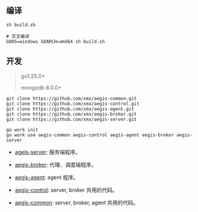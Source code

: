 ## 编译

```shell
sh build.sh

# 交叉编译
GOOS=windows GOARCH=amd64 sh build.sh
```

## 开发

> go1.25.0+
>
> mongodb 8.0.0+

```shell
git clone https://github.com/xmx/aegis-common.git
git clone https://github.com/xmx/aegis-control.git
git clone https://github.com/xmx/aegis-agent.git
git clone https://github.com/xmx/aegis-broker.git
git clone https://github.com/xmx/aegis-server.git

go work init
go work use aegis-common aegis-control aegis-agent aegis-broker aegis-server
```

- [ageis-server](https://github.com/xmx/aegis-server): 服务端程序。

- [aegis-broker](https://github.com/xmx/aegis-broker): 代理、调度端程序。

- [aegis-agent](https://github.com/xmx/aegis-agent): agent 程序。

- [aegis-control](https://github.com/xmx/aegis-control): server, broker 共用的代码。

- [aegis-common](https://github.com/xmx/aegis-common): server, broker, agent 共用的代码。
